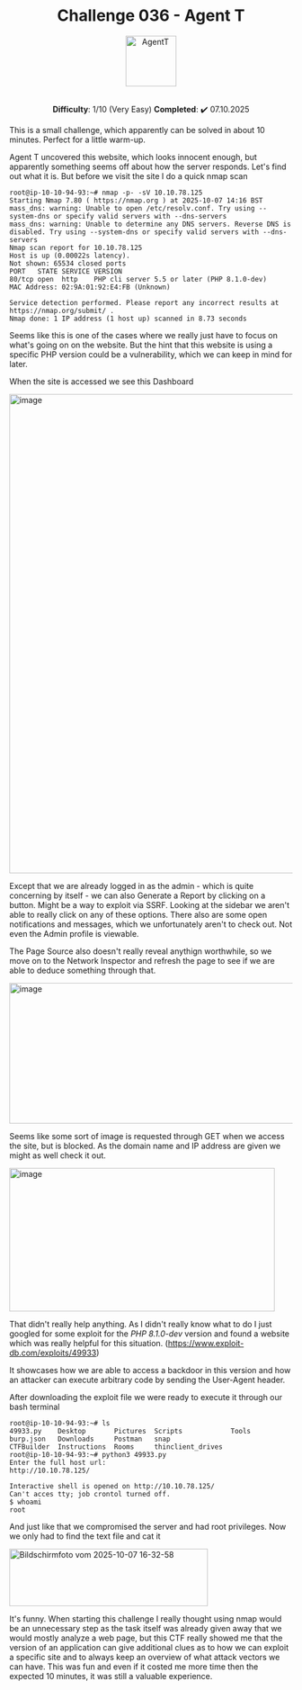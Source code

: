 <h1 align="center">Challenge 036 - Agent T </h1>
<div align="center">
  <img src="https://github.com/user-attachments/assets/19cef16c-98f0-46b4-926c-1419ec98c7b4" alt="AgentT" width="90" height="90" />
</div>
<br>
<p align="center"> <b>Difficulty</b>: 1/10 (Very Easy) <b>Completed</b>: ✔️ 07.10.2025  </p>

This is a small challenge, which apparently can be solved in about 10 minutes. Perfect for a little warm-up. 

Agent T uncovered this website, which looks innocent enough, but apparently something seems off about how the server responds. Let's find out what it is. But before we visit the site I do a quick nmap scan

```
root@ip-10-10-94-93:~# nmap -p- -sV 10.10.78.125
Starting Nmap 7.80 ( https://nmap.org ) at 2025-10-07 14:16 BST
mass_dns: warning: Unable to open /etc/resolv.conf. Try using --system-dns or specify valid servers with --dns-servers
mass_dns: warning: Unable to determine any DNS servers. Reverse DNS is disabled. Try using --system-dns or specify valid servers with --dns-servers
Nmap scan report for 10.10.78.125
Host is up (0.00022s latency).
Not shown: 65534 closed ports
PORT   STATE SERVICE VERSION
80/tcp open  http    PHP cli server 5.5 or later (PHP 8.1.0-dev)
MAC Address: 02:9A:01:92:E4:FB (Unknown)

Service detection performed. Please report any incorrect results at https://nmap.org/submit/ .
Nmap done: 1 IP address (1 host up) scanned in 8.73 seconds
```

Seems like this is one of the cases where we really just have to focus on what's going on on the website. But the hint that this website is using a specific PHP version could be a vulnerability, which we can keep in mind for later.

When the site is accessed we see this Dashboard

<img width="1151" height="852" alt="image" src="https://github.com/user-attachments/assets/9df9bd5f-05eb-4ea7-bfa6-58a9baf52e04" />

Except that we are already logged in as the admin - which is quite concerning by itself - we can also Generate a Report by clicking on a button. Might be a way to exploit via SSRF. Looking at the sidebar we aren't able to really click on any of these options. There also are some open notifications and messages, which we unfortunately aren't to check out. Not even the Admin profile is viewable.

The Page Source also doesn't really reveal anythign worthwhile, so we move on to the Network Inspector and refresh the page to see if we are able to deduce something through that.

<img width="977" height="250" alt="image" src="https://github.com/user-attachments/assets/56126892-3899-4456-9b89-b8c0f9988c1c" />

Seems like some sort of image is requested through GET when we access the site, but is blocked. As the domain name and IP address are given we might as well check it out.

<img width="472" height="255" alt="image" src="https://github.com/user-attachments/assets/8fa433b9-ec8d-4065-ae7c-5bac0dc1ba4a" />

That didn't really help anything. As I didn't really know what to do I just googled for some exploit for the *PHP 8.1.0-dev* version and found a website which was really helpful for this situation. (https://www.exploit-db.com/exploits/49933)

It showcases how we are able to access a backdoor in this version and how an attacker can execute arbitrary code by sending the User-Agent header.

After downloading the exploit file we were ready to execute it through our bash terminal 

```
root@ip-10-10-94-93:~# ls
49933.py    Desktop       Pictures  Scripts            Tools
burp.json   Downloads     Postman   snap
CTFBuilder  Instructions  Rooms     thinclient_drives
root@ip-10-10-94-93:~# python3 49933.py
Enter the full host url:
http://10.10.78.125/

Interactive shell is opened on http://10.10.78.125/ 
Can't acces tty; job crontol turned off.
$ whoami
root
```

And just like that we compromised the server and had root privileges. Now we only had to find the text file and cat it

<img width="353" height="102" alt="Bildschirmfoto vom 2025-10-07 16-32-58" src="https://github.com/user-attachments/assets/7c39f21c-1c56-46a2-8285-6ae185b837bc" />

It's funny. When starting this challenge I really thought using nmap would be an unnecessary step as the task itself was already given away that we would mostly analyze a web page, but this CTF really showed me that the version of an application can give additional clues as to how we can exploit a specific site and to always keep an overview of what attack vectors we can have. This was fun and even if it costed me more time then the expected 10 minutes, it was still a valuable experience.

